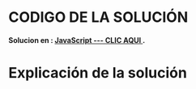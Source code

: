 # CODIGO DE LA SOLUCIÓN
#### Solucion en :  **[JavaScript --- CLIC AQUI ](day-3.js)**.

# Explicación de la solución